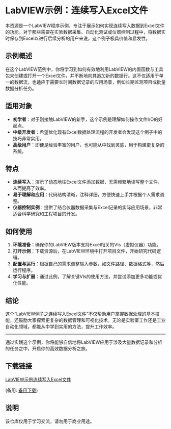 # LabVIEW示例：连续写入Excel文件

本资源是一个LabVIEW程序示例，专注于展示如何实现连续写入数据到Excel文件的功能。对于那些需要在实验数据采集、自动化测试或仪器控制过程中，将数据实时保存到Excel以进行后续分析的用户来说，这个例子极具价值和启发性。

## 示例概述

在这个LabVIEW范例中，你将学习到如何有效地利用LabVIEW的内置函数与工具包来创建或打开一个Excel文件，并不断地向其追加新的数据行。这不仅适用于单一的数据流，也适应于需要长时间数据记录的应用场景，例如长期监测项目或批量数据分析任务。

## 适用对象

- **初学者**：对于刚接触LabVIEW的新手，这个示例是理解如何操作文件I/O的好起点。
- **中级开发者**：希望优化现有Excel数据处理流程的开发者会发现这个例子中的技巧非常实用。
- **高级用户**：即便是经验丰富的用户，也可能从中找到灵感，用于构建更复杂的系统。

## 特点

- **连续写入**：演示了动态地往Excel文件添加数据，无需频繁地读写整个文件，从而提高了效率。
- **易于理解和应用**：代码结构清晰，注释详细，方便快速上手并根据个人需求调整。
- **仪器控制实例**：提供了结合仪器数据采集与Excel记录的实际应用场景，非常适合科学研究和工程项目的开发。

## 如何使用

1. **环境准备**：确保你的LabVIEW版本支持Excel相关的VIs（虚拟仪器）功能。
2. **打开示例**：下载资源后，在LabVIEW环境中打开项目文件，开始研究代码逻辑。
3. **配置与运行**：根据自己的需求调整输入参数，如文件路径、数据格式等，然后运行程序。
4. **学习与扩展**：通过此例，了解关键VIs的使用方法，并尝试添加更多功能或优化性能。

## 结论

这个“LabVIEW例子之连续写入Excel文件”不仅帮助用户掌握数据处理的基本技能，还鼓励大家探索更复杂的数据管理和可视化技术。无论是实验室工作还是工业自动化领域，都能从中学到实用的方法，提升工作效率。

---

通过实践这个示例，你将能够自信地将LabVIEW应用于涉及大量数据记录和分析的任务之中，开启你的高效数据分析之旅。

## 下载链接
[LabVIEW示例连续写入Excel文件](https://pan.quark.cn/s/b237419e7256) 

(备用: [备用下载](https://pan.baidu.com/s/1SkveZyh6lv7__L7xIef3ng?pwd=1234))

## 说明

该仓库仅用于学习交流，请勿用于商业用途。
